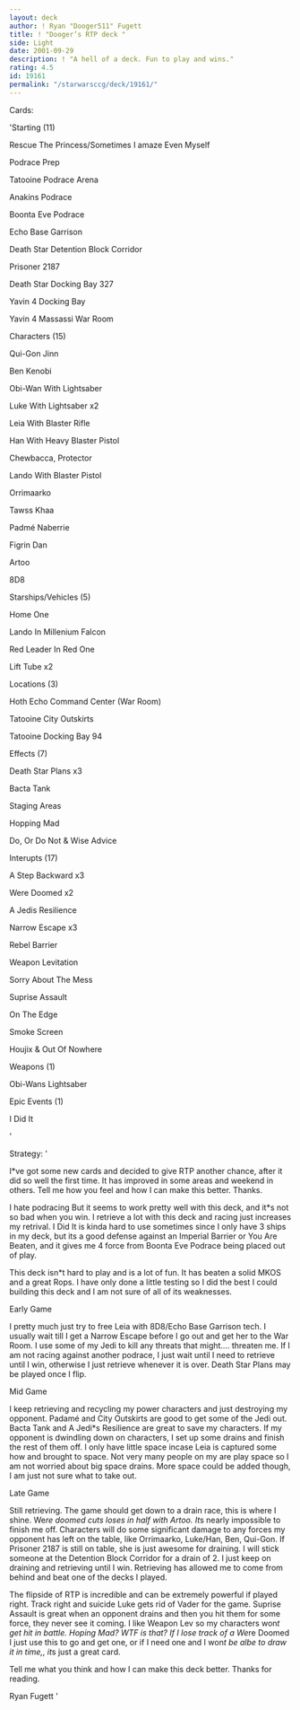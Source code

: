 ```yaml
---
layout: deck
author: ! Ryan "Dooger511" Fugett
title: ! "Dooger’s RTP deck "
side: Light
date: 2001-09-29
description: ! "A hell of a deck. Fun to play and wins."
rating: 4.5
id: 19161
permalink: "/starwarsccg/deck/19161/"
---
```

Cards: 

'Starting (11)

Rescue The Princess/Sometimes I amaze Even Myself

Podrace Prep

Tatooine Podrace Arena

Anakins Podrace

Boonta Eve Podrace

Echo Base Garrison

Death Star Detention Block Corridor

Prisoner 2187

Death Star Docking Bay 327

Yavin 4 Docking Bay

Yavin 4 Massassi War Room


Characters (15)

Qui-Gon Jinn

Ben Kenobi

Obi-Wan With Lightsaber

Luke With Lightsaber x2

Leia With Blaster Rifle

Han With Heavy Blaster Pistol

Chewbacca, Protector

Lando With Blaster Pistol

Orrimaarko

Tawss Khaa

Padmé Naberrie

Figrin Dan

Artoo

8D8


Starships/Vehicles (5)

Home One

Lando In Millenium Falcon

Red Leader In Red One

Lift Tube x2


Locations (3)

Hoth Echo Command Center (War Room)

Tatooine City Outskirts

Tatooine Docking Bay 94


Effects (7)

Death Star Plans x3

Bacta Tank

Staging Areas

Hopping Mad

Do, Or Do Not & Wise Advice


Interupts (17)

A Step Backward x3

Were Doomed x2

A Jedis Resilience

Narrow Escape x3

Rebel Barrier

Weapon Levitation

Sorry About The Mess

Suprise Assault

On The Edge

Smoke Screen

Houjix & Out Of Nowhere


Weapons (1)

Obi-Wans Lightsaber


Epic Events (1)

I Did It


'

Strategy: '

I*ve got some new cards and decided to give RTP another chance, after it did so well the first time. It has improved in some areas and weekend in others. Tell me how you feel and how I can make this better. Thanks. 


I hate podracing But it seems to work pretty well with this deck, and it*s not so bad when you win. I retrieve a lot with this deck and racing just increases my retrival. I Did It is kinda hard to use sometimes since I only have 3 ships in my deck, but its a good defense against an Imperial Barrier or You Are Beaten, and it gives me 4 force from Boonta Eve Podrace being placed out of play.


This deck isn*t hard to play and is a lot of fun. It has beaten a solid MKOS and a great Rops. I have only done a little testing so I did the best I could building this deck and I am not sure of all of its weaknesses. 


Early Game

I pretty much just try to free Leia with 8D8/Echo Base Garrison tech. I usually wait till I get a Narrow Escape before I go out and get her to the War Room. I use some of my Jedi to kill any threats that might.... threaten me. If I am not racing against another podrace, I just wait until I need to retrieve until I win, otherwise I just retrieve whenever it is over. Death Star Plans may be played once I flip. 


Mid Game

I keep retrieving and recycling my power characters and just destroying my opponent. Padamé and City Outskirts are good to get some of the Jedi out. Bacta Tank and A Jedi*s Resilience are great to save my characters. If my opponent is dwindling down on characters, I set up some drains and finish the rest of them off. I only have little space incase Leia is captured some how and brought to space. Not very many people on my are play space so I am not worried about big space drains. More space could be added though, I am just not sure what to take out. 


Late Game

Still retrieving. The game should get down to a drain race, this is where I shine. We*re doomed cuts loses in half with Artoo. It*s nearly impossible to finish me off. Characters will do some significant damage to any forces my opponent has left on the table, like Orrimaarko, Luke/Han, Ben, Qui-Gon. If Prisoner 2187 is still on table, she is just awesome for draining. I will stick someone at the Detention Block Corridor for a drain of 2. I just keep on draining and retrieving until I win. Retrieving has allowed me to come from behind and beat one of the decks I played. 


The flipside of RTP is incredible and can be extremely powerful if played right. Track right and suicide Luke gets rid of Vader for the game. Suprise Assault is great when an opponent drains and then you hit them for some force, they never see it coming. I like Weapon Lev so my characters won*t get hit in battle. Hoping Mad? WTF is that? If I lose track of a We*re Doomed I just use this to go and get one, or if I need one and I won*t be albe to draw it in time,, it*s just a great card. 


Tell me what you think and how I can make this deck better. Thanks for reading.


Ryan Fugett '
